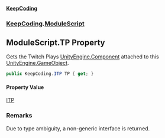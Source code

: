 #### [KeepCoding](index.md 'index')
### [KeepCoding](KeepCoding.md 'KeepCoding').[ModuleScript](KeepCoding_ModuleScript.md 'KeepCoding.ModuleScript')
## ModuleScript.TP Property
Gets the Twitch Plays [UnityEngine.Component](https://docs.microsoft.com/en-us/dotnet/api/UnityEngine.Component 'UnityEngine.Component') attached to this [UnityEngine.GameObject](https://docs.microsoft.com/en-us/dotnet/api/UnityEngine.GameObject 'UnityEngine.GameObject').  
```csharp
public KeepCoding.ITP TP { get; }
```
#### Property Value
[ITP](KeepCoding_ITP.md 'KeepCoding.ITP')
### Remarks
Due to type ambiguity, a non-generic interface is returned.  
